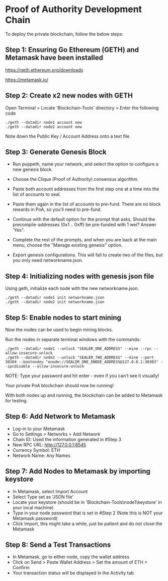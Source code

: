 # Proof of Authority Development Chain

To deploy the private blockchain, follow the below steps: 

## Step 1: Ensuring Go Ethereum (GETH) and Metamask have been installed 

https://geth.ethereum.org/downloads

https://metamask.io/

## Step 2: Create x2 new nodes with GETH
Open Terminal > Locate 'Blockchain-Tools' directory > Enter the following code

``` 
./geth --datadir node1 account new
./geth --datadir node2 account new
```
Note down the Public Key / Account Address onto a text file

## Step 3: Generate Genesis Block

* Run puppeth, name your network, and select the option to configure a new genesis block.

* Choose the Clique (Proof of Authority) consensus algorithm.

* Paste both account addresses from the first step one at a time into the list of accounts to seal.

* Paste them again in the list of accounts to pre-fund. There are no block rewards in PoA, so you'll need to pre-fund.

* Continue with the default option for the prompt that asks, Should the precompile-addresses (0x1 .. 0xff) be pre-funded with 1 wei? Answer 'Yes".

* Complete the rest of the prompts, and when you are back at the main menu, choose the "Manage existing genesis" option.

* Export genesis configurations. This will fail to create two of the files, but you only need networkname.json.


## Step 4: Initializing nodes with genesis json file

Using geth, initialize each node with the new networkname.json.

```
./geth --datadir node1 init networkname.json
./geth --datadir node2 init networkname.json
```

## Step 5: Enable nodes to start mining

Now the nodes can be used to begin mining blocks.

Run the nodes in separate terminal windows with the commands:
```
./geth --datadir node1 --unlock "SEALER_ONE_ADDRESS" --mine --rpc --allow-insecure-unlock
./geth --datadir node2 --unlock "SEALER_TWO_ADDRESS" --mine --port 30304 --bootnodes "enode://SEALER_ONE_ENODE_ADDRESS@127.0.0.1:30303" --ipcdisable --allow-insecure-unlock
```

NOTE: Type your password and hit enter - even if you can't see it visually!

Your private PoA blockchain should now be running!

With both nodes up and running, the blockchain can be added to Metamask for testing.

## Step 6: Add Network to Metamask

* Log-in to your Metamask 
* Go to Settings > Networks > Add Network 
* Chain ID: Used the information generated in #Step 3
* New RPC URL: http://127.0.0.1:8545
* Currency Symbol: ETH
* Network Name: Any Names

## Step 7: Add Nodes to Metamask by importing keystore

* In Metamask, select Import Account
* Select Type set as 'JSON file' 
* Locate your keystore (should be in 'Blockchain-Tools\node1\keystore' in your local machine)
* Type in your node password that is set in #Step 2 (Note this is NOT your Metamask password)
* Click Import, this might take a while, just be patient and do not close the Metamask

## Step 8: Send a Test Transactions 

* In Metamask, go to either node, copy the wallet address 
* Click on Send > Paste Wallet Address > Set the amount of ETH > Confirm 
* Your transaction status will be displayed in the Activity tab


































